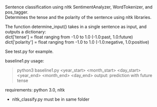 Sentence classification using nltk SentimentAnalyzer, WordTokenizer, and pos_tagger.  
Determines the tense and the polarity of the sentence using nltk libraries.  

The function determine_input() takes in a single sentence as input, and outputs a dictionary:  
dict['tense'] = float ranging from -1.0 to 1.0 (-1.0:past, 1.0:future)  
dict['polarity'] = float ranging from -1.0 to 1.0 (-1.0:negative, 1.0:positive)  

See test.py for example.  

baseline1.py usage:
> python3 baseline1.py <year_start> <month_start> <day_start> <year_end> <month_end> <day_end>
output: prediction with future tense

requirements: python 3.0, nltk  

* nltk_classify.py must be in same folder  